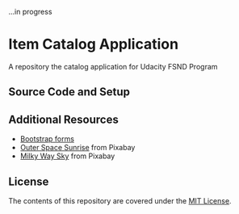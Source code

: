 ...in progress

# Item Catalog Application

A repository the catalog application for Udacity FSND Program

## Source Code and Setup

## Additional Resources

* [Bootstrap forms](https://getbootstrap.com/docs/4.0/components/forms/)
* [Outer Space Sunrise](https://pixabay.com/en/sunrise-space-outer-globe-world-1756274/) from Pixabay
* [Milky Way Sky](https://pixabay.com/en/milky-way-starry-sky-night-sky-star-2695569/) from Pixabay

## License

The contents of this repository are covered under the [MIT License](LICENSE).